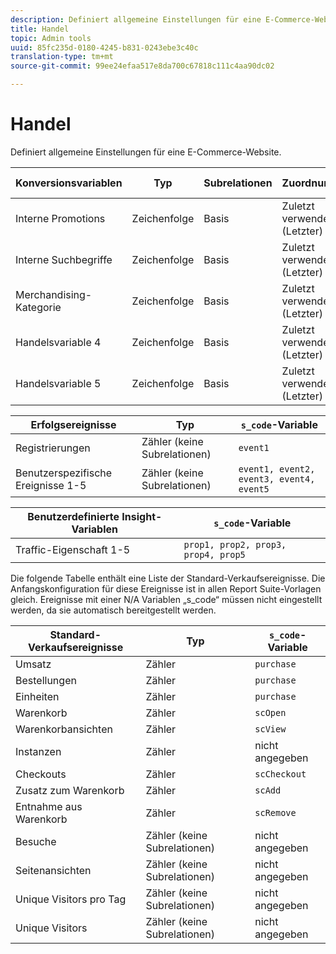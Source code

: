 ```yaml
---
description: Definiert allgemeine Einstellungen für eine E-Commerce-Website.
title: Handel
topic: Admin tools
uuid: 85fc235d-0180-4245-b831-0243ebe3c40c
translation-type: tm+mt
source-git-commit: 99ee24efaa517e8da700c67818c111c4aa90dc02

---
```



# Handel

Definiert allgemeine Einstellungen für eine E-Commerce-Website.

| Konversionsvariablen | Typ | Subrelationen | Zuordnung | Ablauf | `s_code`-Variable |
|---|---|---|---|---|---|
| Interne Promotions | Zeichenfolge | Basis | Zuletzt verwendet (Letzter) | Besuch | `evar1` |
| Interne Suchbegriffe | Zeichenfolge | Basis | Zuletzt verwendet (Letzter) | Besuch | `evar2` |
| Merchandising-Kategorie | Zeichenfolge | Basis | Zuletzt verwendet (Letzter) | Besuch | `evar3` |
| Handelsvariable 4 | Zeichenfolge | Basis | Zuletzt verwendet (Letzter) | Besuch | `evar4` |
| Handelsvariable 5 | Zeichenfolge | Basis | Zuletzt verwendet (Letzter) | Besuch | `evar5` |

| Erfolgsereignisse | Typ | `s_code`-Variable |
|---|---|---|
| Registrierungen | Zähler (keine Subrelationen) | `event1` |
| Benutzerspezifische Ereignisse 1-5 | Zähler (keine Subrelationen) | `event1, event2, event3, event4, event5` |

| Benutzerdefinierte Insight-Variablen | `s_code`-Variable |
|---|---|
| Traffic-Eigenschaft 1-5 | `prop1, prop2, prop3, prop4, prop5` |

Die folgende Tabelle enthält eine Liste der Standard-Verkaufsereignisse. Die Anfangskonfiguration für diese Ereignisse ist in allen Report Suite-Vorlagen gleich. Ereignisse mit einer N/A Variablen „s_code“ müssen nicht eingestellt werden, da sie automatisch bereitgestellt werden.

| Standard-Verkaufsereignisse | Typ | `s_code`-Variable |
|---|---|---|
| Umsatz | Zähler | `purchase` |
| Bestellungen | Zähler | `purchase` |
| Einheiten | Zähler | `purchase` |
| Warenkorb | Zähler | `scOpen` |
| Warenkorbansichten | Zähler | `scView` |
| Instanzen | Zähler | nicht angegeben |
| Checkouts | Zähler | `scCheckout` |
| Zusatz zum Warenkorb | Zähler | `scAdd` |
| Entnahme aus Warenkorb | Zähler | `scRemove` |
| Besuche | Zähler (keine Subrelationen) | nicht angegeben |
| Seitenansichten | Zähler (keine Subrelationen) | nicht angegeben |
| Unique Visitors pro Tag | Zähler (keine Subrelationen) | nicht angegeben |
| Unique Visitors | Zähler (keine Subrelationen) | nicht angegeben |

